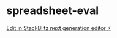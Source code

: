 # spreadsheet-eval

[Edit in StackBlitz next generation editor ⚡️](https://stackblitz.com/~/github.com/gordonlam-maxmine/spreadsheet-eval)